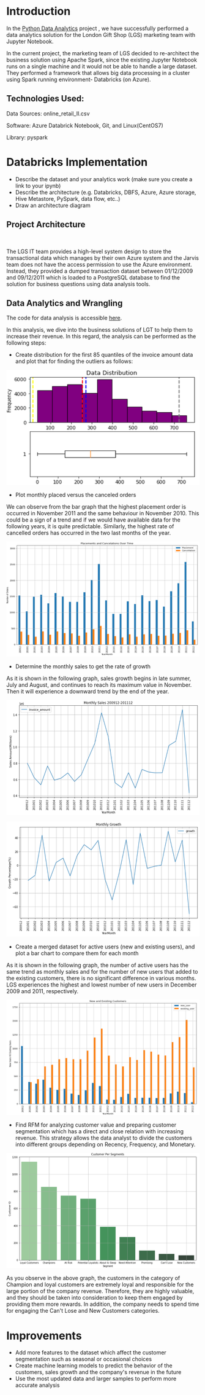 # Introduction
In the [Python Data Analytics](https://github.com/jarviscanada/jarvis_data_eng_HomaAlmasieh/tree/master/python_data_analytics) project
, we have successfully performed a data analytics solution for the London Gift Shop (LGS) marketing team
with Jupyter Notebook.

In the current project, the marketing team of LGS decided to re-architect the business solution using Apache
Spark, since the existing Jupyter Notebook runs on a single machine and it would not be able to handle a large
dataset. They performed a framework that allows big data processing in a cluster using Spark running environment-
Databricks (on Azure).





## Technologies Used:
Data Sources: online_retail_II.csv

Software: Azure Databrick Notebook, Git, and Linux(CentOS7)

Library: pyspark
# Databricks Implementation
- Describe the dataset and your analytics work (make sure you create a link to your ipynb)
- Describe the architecture (e.g. Databricks, DBFS, Azure, Azure storage, Hive Metastore, PySpark, data flow, etc..)
- Draw an architecture diagram


## Project Architecture
<p align="center">
  <img src="https://github.com/jarviscanada/jarvis_data_eng_HomaAlmasieh/blob/develop/spark/assets/Architecture-Databricks2.PNG" alt=""/>
</p>

The LGS IT team provides a high-level system design to store the transactional data which manages by their own Azure system and
the Jarvis team does not have the access permission to use the Azure environment. Instead, they provided a dumped transaction dataset
between 01/12/2009 and 09/12/2011 which is loaded to a
PostgreSQL database to find the solution for business questions using data analysis tools.


## Data Analytics and Wrangling
The code for data analysis is accessible [here](https://github.com/halmasieh/-jarvis_data_eng_HomaAlmasieh/blob/develop/python_data_analytics/python_data_wrangling/retail_data_analytics_wrangling.ipynb).

In this analysis, we dive into the business solutions of LGT to help them to increase their revenue.
In this regard, the analysis can be performed as the following steps:
- Create distribution for the first 85 quantiles of the invoice amount data and plot that for finding the outliers as follows:

<p align="center">
  <img src="https://github.com/halmasieh/-jarvis_data_eng_HomaAlmasieh/blob/develop/python_data_analytics/python_data_wrangling/data/invoice_amount.PNG" width="650" height="300" alt=""/>
</p>

- Plot monthly placed versus the canceled orders

We can observe from the bar graph that the highest placement order is occurred in November 2011 and the same behaviour in November 2010. This could be a sign of a trend and if we would have available data for the
following years, it is quite predictable. Similarly,
the highest rate of cancelled orders has occurred in the two last months of the year.

<p align="center">
  <img src="https://github.com/halmasieh/-jarvis_data_eng_HomaAlmasieh/blob/develop/python_data_analytics/python_data_wrangling/data/placement_vs_canceled.PNG" width="700" height="300" alt=""/>
</p>

- Determine the monthly sales to get the rate of growth

As it is shown in the following graph, sales growth begins in late summer, July and August, and continues to reach its maximum value in November.
Then it will experience a downward trend by the end of the year.

<p align="center">
  <img src="https://github.com/halmasieh/-jarvis_data_eng_HomaAlmasieh/blob/develop/python_data_analytics/python_data_wrangling/data/monthly_sales.PNG" width="650" height="300" alt=""/>
</p>

<p align="center">
  <img src="https://github.com/halmasieh/-jarvis_data_eng_HomaAlmasieh/blob/develop/python_data_analytics/python_data_wrangling/data/monthly_growth.PNG" width="650" height="300" alt=""/>
</p>

- Create a merged dataset for active users (new and  existing users), and plot a bar chart to compare them for each month

As it is shown in the following graph,  the number of active users has the same trend as monthly sales and for the number
of new users that added to the existing customers, there is no significant difference in various months. LGS experiences the highest and
lowest number of new users in December 2009 and 2011, respectively.

<p align="center">
  <img src="https://github.com/halmasieh/-jarvis_data_eng_HomaAlmasieh/blob/develop/python_data_analytics/python_data_wrangling/data/new_users_existing.PNG" width="650" height="300" alt=""/>
</p>

- Find RFM for analyzing customer value and preparing customer segmentation which has a direct and close relation
with increasing revenue. This strategy allows the data analyst to divide the customers into different groups depending on
Recency, Frequency, and Monetary.

<p align="center">
  <img src="https://github.com/halmasieh/-jarvis_data_eng_HomaAlmasieh/blob/develop/python_data_analytics/python_data_wrangling/data/customer_per_segment.PNG" width="650" height="300" alt=""/>
</p>

As you observe in the above graph, the customers in the category of Champion and loyal customers are extremely loyal and responsible for
the large portion of the company revenue. Therefore, they are highly valuable, and they should be taken into consideration to keep them engaged by providing them more rewards.
In addition, the company needs to spend time for engaging the Can't Lose and New Customers categories.

# Improvements
- Add more features to the dataset which affect the customer segmentation such as seasonal or occasional choices
- Create machine learning models to predict the behavior of the customers, sales growth and the company's revenue in the future
- Use the most updated data and larger samples to perform more accurate analysis